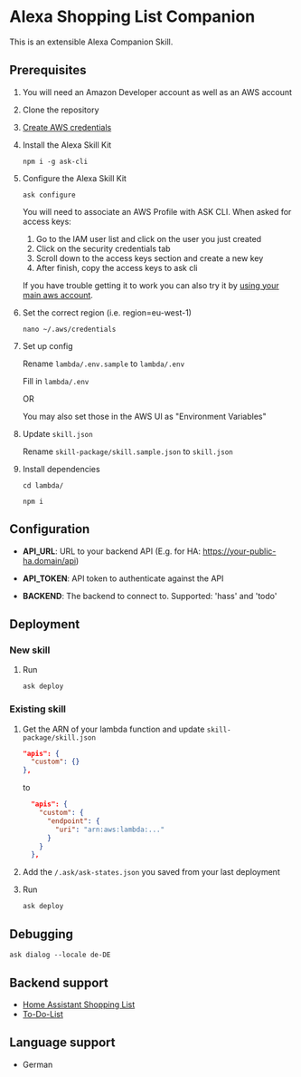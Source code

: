 # Alexa Shopping List Companion

This is an extensible Alexa Companion Skill.

## Prerequisites

1. You will need an Amazon Developer account as well as an AWS account
1. Clone the repository
1. [Create AWS credentials](https://developer.amazon.com/de-DE/docs/alexa/smapi/manage-credentials-with-ask-cli.html#create-aws-credentials)

1. Install the Alexa Skill Kit
    ```
    npm i -g ask-cli
    ```
1. Configure the Alexa Skill Kit
    ```
    ask configure
    ```
    You will need to associate an AWS Profile with ASK CLI.
    When asked for access keys:
    1. Go to the IAM user list and click on the user you just created
    2. Click on the security credentials tab
    3. Scroll down to the access keys section and create a new key
    4. After finish, copy the access keys to ask cli

    If you have trouble getting it to work you can also try it by [using your main aws account](https://stackoverflow.com/a/37947853).


1. Set the correct region (i.e. region=eu-west-1)
    ```
    nano ~/.aws/credentials
    ```
1. Set up config

    Rename `lambda/.env.sample` to `lambda/.env`

    Fill in `lambda/.env`

    OR

    You may also set those in the AWS UI as "Environment Variables"
1. Update `skill.json`

    Rename `skill-package/skill.sample.json` to `skill.json`
1. Install dependencies

    ```
    cd lambda/
    ```

    ```
    npm i
    ```

## Configuration

- **API_URL**: URL to your backend API (E.g. for HA: https://your-public-ha.domain/api)

- **API_TOKEN**: API token to authenticate against the API

- **BACKEND**: The backend to connect to. Supported: 'hass' and 'todo'

## Deployment

### New skill

1. Run
    ```
    ask deploy
    ```

### Existing skill

1. Get the ARN of your lambda function and update `skill-package/skill.json`

    ```json
    "apis": {
      "custom": {}
    },
    ```

    to

    ```json
      "apis": {
        "custom": {
          "endpoint": {
            "uri": "arn:aws:lambda:..."
          }
        }
      },
    ```

1. Add the `/.ask/ask-states.json` you saved from your last deployment
1. Run
    ```
    ask deploy
    ```

## Debugging

```
ask dialog --locale de-DE
```

## Backend support

- [Home Assistant Shopping List](https://www.home-assistant.io/integrations/shopping_list/)
- [To-Do-List](https://github.com/paranerd/to-do-list)

## Language support

- German
